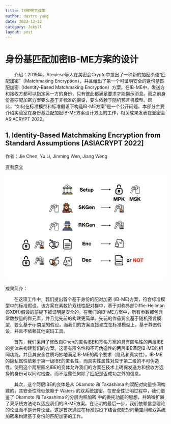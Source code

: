 ```yaml
---
title: IBME研究成果
author: dastro yang
date: 2023-12-12
category: Jekyll
layout: post
---
```


# 身份基匹配加密IB-ME方案的设计

&nbsp;&nbsp;&nbsp;&nbsp;&nbsp;&nbsp;&nbsp;介绍：2019年，Ateniese等人在美密会Crypto中提出了一种新的加密原语“匹配加密”（Matchmaking Encryption），并且给出了第一个可证明安全的身份基匹配加密（Identity-Based Matchmaking Encryption）方案。在IB-ME中，发送方和接收方都可以指定另一方的身份，只有彼此都满足要求才能揭示消息。而之前身份基匹配加密方案要么基于非标准的假设，要么依赖于随机预言机模型。因此，“如何在标准模型和标准假设下构造IB-ME方案”是一个公开问题。本部分主要介绍实验室在身份基匹配加密IB-ME方案设计方面的工作，相关成果发表在亚密会ASIACRYPT 2022。

## 1. Identity-Based Matchmaking Encryption from Standard Assumptions [ASIACRYPT 2022]

作者：Jie Chen, Yu Li, Jinming Wen, Jiang Weng

[查看原文](https://link.springer.com/chapter/10.1007/978-3-031-22969-5_14)

<img src="../assets/ibme.png">

成果简介：

&nbsp;&nbsp;&nbsp;&nbsp;&nbsp;&nbsp;&nbsp;在这项工作中，我们提出首个基于身份的配对加密 (IB-ME)方案，符合标准模型中的标准假设。该方案在素数阶双线性配对群中，基于对称外部Diffie-Hellman (SXDH)假设的前提下被证明是安全的。在我们的IB-ME方案中，所有参数都包含常数数量的群元素，并且比先前的构建更简单。先前的作品要么基于随机预言模 型，要么基于q-类型的假设，而我们的方案直接建立在标准模型上，基于静态假设，并且不依赖其他密码工具。

&nbsp;&nbsp;&nbsp;&nbsp;&nbsp;&nbsp;&nbsp;首先，我们采用了修改自Chen的匿名IBE和签名方案的具有匿名性的两层IBE的变体来构建我们的方案。这带有匿名性和不可伪造性的两层IBE满足IB-ME的相同功能，并且其安全性质巧妙地满足IB-ME的两个要求（隐私和真实性）。IB-ME的隐私属性依赖于第一级IBE的匿名性，而真实性属性对应于第二级的不可伪造性。使用这个两层匿名IBE的变体允许我们的方案在技术上确保发送方和接收方选择的身份可以同时检查，而不泄露任何除了匹配是否成功之外的信息。

&nbsp;&nbsp;&nbsp;&nbsp;&nbsp;&nbsp;&nbsp;其次，这个两层IBE的变体是从 Okamoto 和 Takashima 的双配对向量空间构建的，其安全性降低依赖于 Waters 的双系统加密。在安全性证明过程中，我们借鉴了 Okamoto 和 Takashima 的分层内积加密 中的委托功能的思想，并略微扩展了双系统方法论以适应我们的IB-ME方案。在证明的最后一步，我们依赖信息理论的论证而不是计算论证。这是首次通过在标准假设下结合双配对向量空间和双系统加密来构建基于身份的匹配加密的工作。